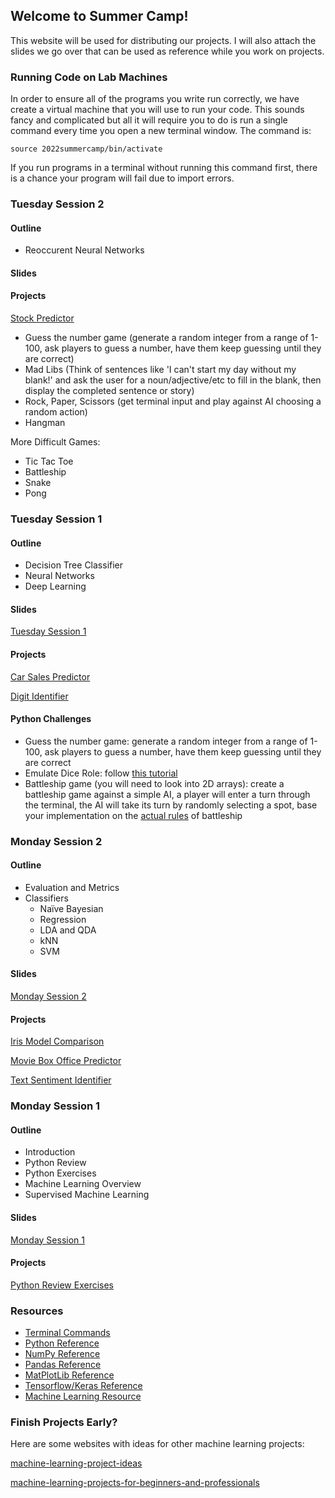 ## Welcome to Summer Camp!

This website will be used for distributing our projects. I will also attach the slides we go over that can be used as reference while you work on projects.

### Running Code on Lab Machines
In order to ensure all of the programs you write run correctly, we have create a virtual machine that you will use to run your code. This sounds fancy and complicated but all it will require you to do is run a single command every time you open a new terminal window. The command is:

```
source 2022summercamp/bin/activate
```

If you run programs in a terminal without running this command first, there is a chance your program will fail due to import errors.

### Tuesday Session 2

#### Outline
- Reoccurent Neural Networks

#### Slides


#### Projects

[Stock Predictor](/stock-predictor.md)

- Guess the number game (generate a random integer from a range of 1-100, ask players to guess a number, have them keep guessing until they are correct)
- Mad Libs (Think of sentences like 'I can't start my day without my blank!' and ask the user for a noun/adjective/etc to fill in the blank, then display the completed sentence or story)
- Rock, Paper, Scissors (get terminal input and play against AI choosing a random action)
- Hangman

More Difficult Games:
- Tic Tac Toe
- Battleship
- Snake
- Pong

### Tuesday Session 1

#### Outline
- Decision Tree Classifier
- Neural Networks
- Deep Learning

#### Slides
[Tuesday Session 1](/slides/CampTu1.pptx)

#### Projects

[Car Sales Predictor](/dt.md)

[Digit Identifier](/digit-identifier.md)

#### Python Challenges

- Guess the number game: generate a random integer from a range of 1-100, ask players to guess a number, have them keep guessing until they are correct
- Emulate Dice Role: follow [this tutorial](https://realpython.com/python-dice-roll/)
- Battleship game (you will need to look into 2D arrays): create a battleship game against a simple AI, a player will enter a turn through the terminal, the AI will take its turn by randomly selecting a spot, base your implementation on the [actual rules](https://www.hasbro.com/common/instruct/battleship.pdf) of battleship


### Monday Session 2

#### Outline
- Evaluation and Metrics
- Classifiers
    - Naïve Bayesian
    - Regression
    - LDA and QDA
    - kNN
    - SVM

#### Slides
[Monday Session 2](/slides/CampM2.pptx)

#### Projects
[Iris Model Comparison](/iris.md)

[Movie Box Office Predictor](/box-office.md)

[Text Sentiment Identifier](/text-sentiment.md)


### Monday Session 1

#### Outline
- Introduction
- Python Review
- Python Exercises
- Machine Learning Overview
- Supervised Machine Learning

#### Slides

[Monday Session 1](/slides/CampM1.pptx)

#### Projects

[Python Review Exercises](/python-review-exercises.md)

<!-- 


### Thursday Session 1

#### Outline
- Unsupervised Machine Learning
- k-Means Clustering

#### Slides


#### Projects
[Customer Analysis](/customer-analysis.md)

### Thursday Session 2

#### Outline
- Reinforcement Learning
- Q-Learning

#### Slides


#### Projects

[Tic Tac Toe](/tic-tac-toe.md)

### Friday Session

#### Outline
- Create Presentation
- Presentation Runthrough
- Complete Unfinished Projects -->

### Resources
- [Terminal Commands](https://www.guru99.com/linux-commands-cheat-sheet.html)
- [Python Reference](https://www.w3schools.com/python/)
- [NumPy Reference](https://www.w3schools.com/python/numpy/numpy_intro.asp)
- [Pandas Reference](https://www.w3schools.com/python/pandas/default.asp)
- [MatPlotLib Reference](https://www.w3schools.com/python/matplotlib_pyplot.asp)
- [Tensorflow/Keras Reference](https://www.tutorialspoint.com/tensorflow/tensorflow_keras.htm)
- [Machine Learning Resource](https://machinelearningmastery.com)

### Finish Projects Early?

Here are some websites with ideas for other machine learning projects:

[machine-learning-project-ideas](https://data-flair.training/blogs/machine-learning-project-ideas/)

[machine-learning-projects-for-beginners-and-professionals](https://www.dunebook.com/machine-learning-projects-for-beginners-and-professionals/)
